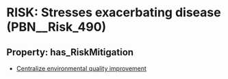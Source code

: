 # RISK: __Stresses exacerbating disease__ (PBN__Risk_490)

## Property: has_RiskMitigation

* [Centralize environmental quality improvement](PBN__RiskMitigation_691)

